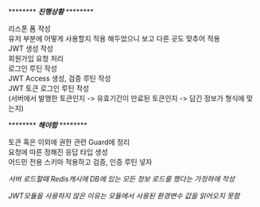 ******** ***진행상황*** ********  

리스폰 폼 작성  
유저 부분에 어떻게 사용할지 적용 해두었으니 보고 다른 곳도 맞추어 적용  
JWT 생성 작성  
회원가입 요청 처리  
로그인 루틴 작성  
JWT Access 생성, 검증 루틴 작성  
JWT 토큰 로그인 루틴 작성  
(서버에서 발행한 토큰인지 -> 유효기간이 만료된 토큰인지 -> 담긴 정보가 형식에 맞는지)  

******** ***해야함*** ********  

토큰 혹은 이외에 권한 관련 Guard에 정리  
요청에 따른 정해진 응답 타입 생성  
어드민 전용 스키마 적용하고 검증, 인증 루틴 넣자  


*서버 로드할때 Redis캐시에 DB에 있는 모든 정보 로드를 했다는 가정하에 작성*  

*JWT모듈을 사용하지 않은 이유는 모듈에서 사용된 환경변수 값을 읽어오지 못함*  
